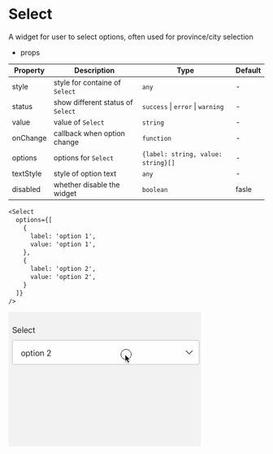 # Select

A widget for user to select options, often used for province/city selection

- props

| Property       | Description                       | Type                               | Default |
|----------------|-----------------------------------|------------------------------------|---------|
| style          | style for containe of `Select`    | `any`                              | -       |
| status         | show different status of `Select` | `success` \| `error` \| `warning`  | -       |
| value          | value of `Select`                 | `string`                           | -       |
| onChange       | callback when option change       | `function`                         | -       |
| options        | options for `Select`              | `{label: string, value: string}[]` | -       |
| textStyle      | style of option text              | `any`                              | -       |
| disabled       | whether disable the widget        | `boolean`                          | fasle   |

```tsx
<Select 
  options={[
    {
      label: 'option 1',
      value: 'option 1',
    },
    {
      label: 'option 2',
      value: 'option 2',
    }
  ]}
/>
```

![Select](./img/select.gif)